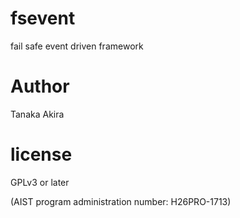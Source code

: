 fsevent
=======

fail safe event driven framework

# Author

Tanaka Akira

# license
GPLv3 or later

(AIST program administration number: H26PRO-1713)

